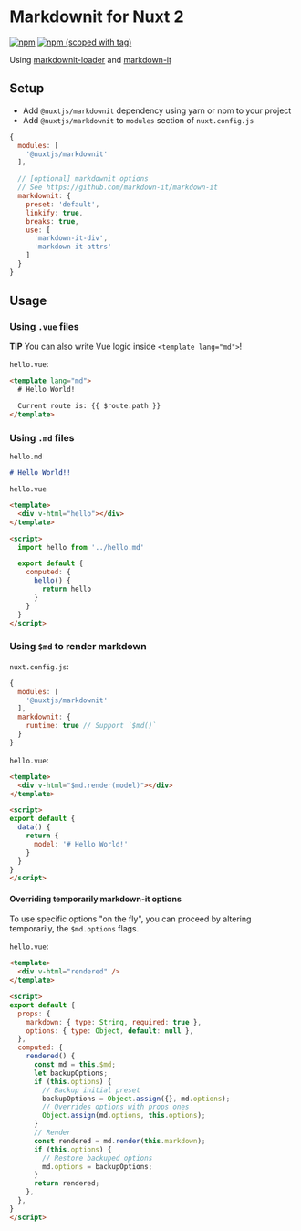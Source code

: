 # Markdownit for Nuxt 2
[![npm](https://img.shields.io/npm/dt/@nuxtjs/markdownit.svg?style=flat-square)](https://npmjs.com/package/@nuxtjs/markdownit)
[![npm (scoped with tag)](https://img.shields.io/npm/v/@nuxtjs/markdownit/latest.svg?style=flat-square)](https://npmjs.com/package/@nuxtjs/markdownit)

Using [markdownit-loader](https://github.com/nuxt-community/markdownit-loader) and [markdown-it](https://github.com/markdown-it/markdown-it)


## Setup
- Add `@nuxtjs/markdownit` dependency using yarn or npm to your project
- Add `@nuxtjs/markdownit` to `modules` section of `nuxt.config.js`
```js
{
  modules: [
    '@nuxtjs/markdownit'
  ],

  // [optional] markdownit options
  // See https://github.com/markdown-it/markdown-it
  markdownit: {
    preset: 'default',
    linkify: true,
    breaks: true,
    use: [
      'markdown-it-div',
      'markdown-it-attrs'
    ]
  }
}
```

## Usage

### Using `.vue` files
**TIP** You can also write Vue logic inside `<template lang="md">`!

`hello.vue`:
```html
<template lang="md">
  # Hello World!

  Current route is: {{ $route.path }}
</template>
```

### Using `.md` files

`hello.md`
```md
# Hello World!!
```

`hello.vue`
```html
<template>
  <div v-html="hello"></div>
</template>

<script>
  import hello from '../hello.md'

  export default {
    computed: {
      hello() {
        return hello
      }
    }
  }
</script>
```

### Using `$md` to render markdown

`nuxt.config.js`:
```js
{
  modules: [
    '@nuxtjs/markdownit'
  ],
  markdownit: {
    runtime: true // Support `$md()`
  }
}
```

`hello.vue`:
```html
<template>
  <div v-html="$md.render(model)"></div>
</template>

<script>
export default {
  data() {
    return {
      model: '# Hello World!'
    }
  }
}
</script>

```

#### Overriding temporarily markdown-it options

To use specific options "on the fly", you can proceed by altering temporarily, the `$md.options` flags.

`hello.vue`:
```html
<template>
  <div v-html="rendered" />
</template>

<script>
export default {
  props: {
    markdown: { type: String, required: true },
    options: { type: Object, default: null },
  },
  computed: {
    rendered() {
      const md = this.$md;
      let backupOptions;
      if (this.options) {
        // Backup initial preset
        backupOptions = Object.assign({}, md.options);
        // Overrides options with props ones
        Object.assign(md.options, this.options);
      }
      // Render
      const rendered = md.render(this.markdown);
      if (this.options) {
        // Restore backuped options
        md.options = backupOptions;
      }
      return rendered;
    },
  },
}
</script>
```
